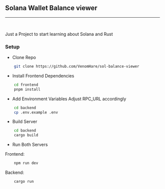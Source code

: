 
## Solana Wallet Balance viewer
<hr/>  
<br/>

Just a Project to start learning about Solana and Rust

### Setup 

- Clone Repo 
```bash 
    git clone https://github.com/VenomHare/sol-balance-viewer
```

- Install Frontend Dependencies
```bash
    cd frontend
    pnpm install
```

- Add Environment Variables
Adjust RPC_URL accordingly
```bash
    cd backend
    cp .env.example .env
```

- Build Server
```bash
    cd backend
    cargo build 
```

- Run Both Servers 

Frontend: 
```bash 
    npm run dev 
```  

Backend: 
```bash 
    cargo run 
```
